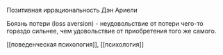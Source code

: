 Позитивная иррациональность Дэн Ариели

Боязнь потери (loss aversion) - неудовольствие от потери чего-то гораздо сильнее, чем удовольствие от приобретения того же самого.

[[поведенческая психология]], [[психология]]